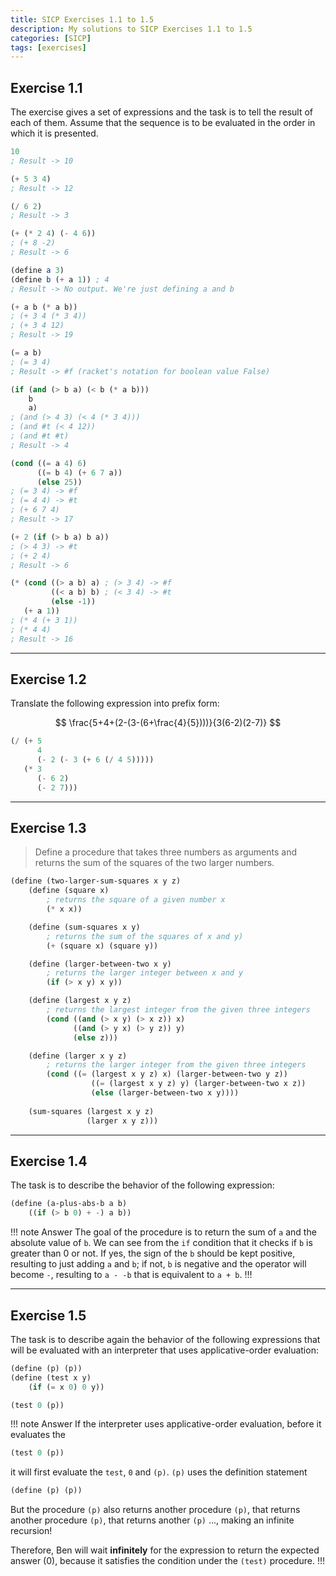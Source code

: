```yaml
---
title: SICP Exercises 1.1 to 1.5
description: My solutions to SICP Exercises 1.1 to 1.5
categories: [SICP]
tags: [exercises]
---
```



## Exercise 1.1

The exercise gives a set of expressions and the task is to tell the result of each of them. Assume that the sequence is to be evaluated in the order in which it is presented.

```scheme
10
; Result -> 10

(+ 5 3 4)
; Result -> 12

(/ 6 2)
; Result -> 3

(+ (* 2 4) (- 4 6))
; (+ 8 -2)
; Result -> 6

(define a 3)
(define b (+ a 1)) ; 4
; Result -> No output. We're just defining a and b

(+ a b (* a b))
; (+ 3 4 (* 3 4))
; (+ 3 4 12)
; Result -> 19

(= a b)
; (= 3 4)
; Result -> #f (racket's notation for boolean value False)

(if (and (> b a) (< b (* a b)))
    b
    a)
; (and (> 4 3) (< 4 (* 3 4)))
; (and #t (< 4 12))
; (and #t #t)
; Result -> 4

(cond ((= a 4) 6)
      ((= b 4) (+ 6 7 a))
      (else 25))
; (= 3 4) -> #f
; (= 4 4) -> #t
; (+ 6 7 4)
; Result -> 17

(+ 2 (if (> b a) b a))
; (> 4 3) -> #t
; (+ 2 4)
; Result -> 6

(* (cond ((> a b) a) ; (> 3 4) -> #f
         ((< a b) b) ; (< 3 4) -> #t
         (else -1))
   (+ a 1))
; (* 4 (+ 3 1))
; (* 4 4)
; Result -> 16
```
___

## Exercise 1.2

Translate the following expression into prefix form:

$$
\frac{5+4+(2-(3-(6+\frac{4}{5})))}{3(6-2)(2-7)}
$$

```scheme
(/ (+ 5
      4
      (- 2 (- 3 (+ 6 (/ 4 5)))))
   (* 3
      (- 6 2)
      (- 2 7)))
```
___

## Exercise 1.3

> Define a procedure that takes three numbers as arguments and returns the sum of the squares of the two larger numbers.

```scheme
(define (two-larger-sum-squares x y z)
    (define (square x)
        ; returns the square of a given number x
        (* x x))

    (define (sum-squares x y)
        ; returns the sum of the squares of x and y)
        (+ (square x) (square y))

    (define (larger-between-two x y)
        ; returns the larger integer between x and y
        (if (> x y) x y))

    (define (largest x y z)
        ; returns the largest integer from the given three integers
        (cond ((and (> x y) (> x z)) x)
              ((and (> y x) (> y z)) y)
              (else z)))

    (define (larger x y z)
        ; returns the larger integer from the given three integers
        (cond ((= (largest x y z) x) (larger-between-two y z))
                  ((= (largest x y z) y) (larger-between-two x z))
                  (else (larger-between-two x y))))
    
    (sum-squares (largest x y z)
                 (larger x y z)))
```
___

## Exercise 1.4

The task is to describe the behavior of the following expression:

```scheme
(define (a-plus-abs-b a b)
    ((if (> b 0) + -) a b))
```

!!! note Answer
The goal of the procedure is to return the sum of `a` and the absolute value of `b`. We can see from the `if` condition that it checks if `b` is greater than $0$ or not. If yes, the sign of the `b` should be kept positive, resulting to just adding `a` and `b`; if not, `b` is negative and the operator will become `-`, resulting to `a - -b` that is equivalent to `a + b`.
!!!
___

## Exercise 1.5

The task is to describe again the behavior of the following expressions that will be evaluated with an interpreter that uses applicative-order evaluation:

```scheme
(define (p) (p))
(define (test x y)
    (if (= x 0) 0 y))

(test 0 (p))
```

!!! note Answer
If the interpreter uses applicative-order evaluation,
before it evaluates the

```scheme
(test 0 (p))
```
it will first evaluate the `test`, `0` and `(p)`. `(p)` uses
the definition statement

```scheme
(define (p) (p))
```
But the procedure `(p)` also returns another procedure `(p)`, that returns another procedure `(p)`, that returns another `(p)` ..., making an infinite recursion!

Therefore, Ben will wait **infinitely**  for the expression to return the expected answer ($0$), because it satisfies the condition under the `(test)` procedure.
!!!

